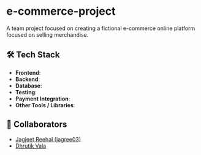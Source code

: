 # e-commerce-project
A team project focused on creating a fictional e-commerce online platform focused on selling merchandise.

## 🛠 Tech Stack
- **Frontend**:
- **Backend**:
- **Database**:
- **Testing**:
- **Payment Integration**: 
- **Other Tools / Libraries**: 


## 👥 Collaborators
- [Jagjeet Reehal (jagree03)](https://github.com/jagree03)
- [Dhrutik Vala](https://github.com/DV52352352)
